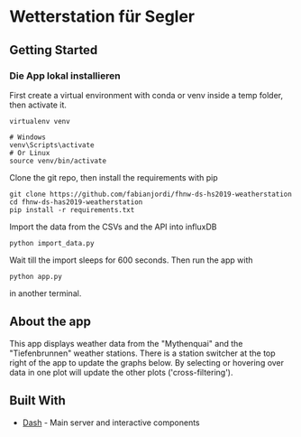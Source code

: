 # Wetterstation für Segler

## Getting Started

### Die App lokal installieren

First create a virtual environment with conda or venv inside a temp folder, then activate it.

```
virtualenv venv

# Windows
venv\Scripts\activate
# Or Linux
source venv/bin/activate
```

Clone the git repo, then install the requirements with pip

```
git clone https://github.com/fabianjordi/fhnw-ds-hs2019-weatherstation
cd fhnw-ds-has2019-weatherstation
pip install -r requirements.txt
```

Import the data from the CSVs and the API into influxDB

```
python import_data.py
```

Wait till the import sleeps for 600 seconds. Then run the app with 

```
python app.py
```

in another terminal.

## About the app

This app displays weather data from the "Mythenquai" and the "Tiefenbrunnen" weather stations.
There is a station switcher at the top right of the app to update the graphs below.
By selecting or hovering over data in one plot will update the other plots ('cross-filtering').

## Built With

- [Dash](https://dash.plot.ly/) - Main server and interactive components
